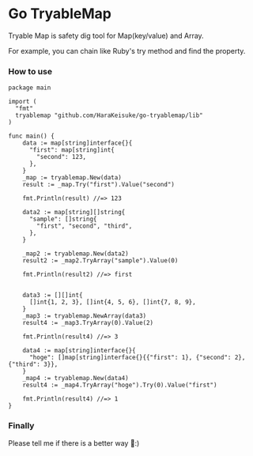 # Go TryableMap

Tryable Map is safety dig tool for Map(key/value) and Array.

For example, you can chain like Ruby's try method and find the property.

### How to use

```
package main

import (
  "fmt"
  tryablemap "github.com/HaraKeisuke/go-tryablemap/lib"
)

func main() {
    data := map[string]interface{}{
      "first": map[string]int{
        "second": 123,
      },
    }
    _map := tryablemap.New(data)
    result := _map.Try("first").Value("second")

    fmt.Println(result) //=> 123

    data2 := map[string][]string{
      "sample": []string{
        "first", "second", "third",
      },
    }

    _map2 := tryablemap.New(data2)
    result2 := _map2.TryArray("sample").Value(0)

    fmt.Println(result2) //=> first


    data3 := [][]int{
      []int{1, 2, 3}, []int{4, 5, 6}, []int{7, 8, 9},
    }
    _map3 := tryablemap.NewArray(data3)
    result4 := _map3.TryArray(0).Value(2)

    fmt.Println(result4) //=> 3

    data4 := map[string]interface{}{
      "hoge": []map[string]interface{}{{"first": 1}, {"second": 2}, {"third": 3}},
    }
    _map4 := tryablemap.New(data4)
    result4 := _map4.TryArray("hoge").Try(0).Value("first")

    fmt.Println(result4) //=> 1
}
```


### Finally

Please tell me if there is a better way :)
